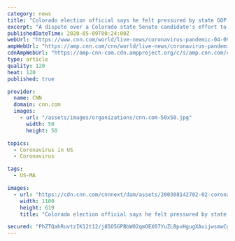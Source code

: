 ```yaml
---
category: news
title: "Colorado election official says he felt pressured by state GOP chair into submitting incorrect election results"
excerpt: "A dispute over a Colorado state Senate candidate's effort to get on a primary ballot has led a local election official to allege that US Rep. Ken Buck, who also chairs the state's Republican Party, was pressuring him to submit incorrect election results -- and says he has the audio to prove it."
publishedDateTime: 2020-05-09T00:24:00Z
webUrl: "https://www.cnn.com/world/live-news/coronavirus-pandemic-04-09-20/index.html"
ampWebUrl: "https://amp.cnn.com/cnn/world/live-news/coronavirus-pandemic-04-09-20/index.html"
cdnAmpWebUrl: "https://amp-cnn-com.cdn.ampproject.org/c/s/amp.cnn.com/cnn/world/live-news/coronavirus-pandemic-04-09-20/index.html"
type: article
quality: 120
heat: 120
published: true

provider:
  name: CNN
  domain: cnn.com
  images:
    - url: "/assets/images/organizations/cnn.com-50x50.jpg"
      width: 50
      height: 50

topics:
  - Coronavirus in US
  - Coronavirus

tags:
  - US-MA

images:
  - url: "https://cdn.cnn.com/cnnnext/dam/assets/200308142702-02-coronavirus-microscope-image-super-tease.jpg"
    width: 1100
    height: 619
    title: "Colorado election official says he felt pressured by state GOP chair into submitting incorrect election results"

secured: "PhZTQahRuvtzIK12t12/j85O5GPBbW02qmOEX07YuZLBpvHgugXAvijwsmwCgPBCtBmfaeKkaoVZ+VXSvr6q7xIBNCrfzJW1FZPNYES9dGSOXXCtimoUkyYxxcRUxb984usuKzVczKd7XUKv1sWFGVfXIuxGXBy/tk9KbFHWzt39xevMwnUHlaKdJM+oE400LIda6fOEEPRk20yOBBN8YfDKSnxrN990Xn/p1pGN6hE+7QHsTpahzPsPgXlwC4Nx32dhkEm8HrxM+WXYCgMmlDz/AJVa14APBiNrIC2NhRmul3i25n6Lp1sO7doqUup7d/kWrr8bWAQiu57ka+lrkn4CoiReV/ICG6Pb+UVJj1IiQa6tSQb0bih7gydpPRsLBW5GBgzht5N6QWSg3mg/Spy8LEtERz8+epVGQh2lS1YWHkCTV3Ly1/MeURg/KNeOump6mraZ8o9xQ0ve3UZ+lIL3fFieVxn78Q1LnA5DyFA=;+wsw1CI3Sj33Km0MpIJy7g=="
---
```


